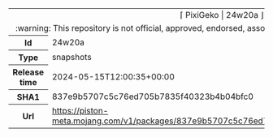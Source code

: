 <html><table>
<tr><td colspan="2" align="center"><img width="0" height="0"><br/>⌈ PixiGeko | 24w20a ⌋<br/><img width="0" height="0"></td></tr>
<tr><td colspan="2" align="center"><img width="0" height="0"><br/>
:warning: This repository is not official, approved, endorsed, associated or connected with Mojang :warning:
<br/><img width="0" height="0"></td></tr>
<tr><th>Id</th><td>24w20a</td></tr>
<tr><th>Type</th><td>snapshots</td></tr>
<tr><th>Release time</th><td>2024-05-15T12:00:35+00:00</td></tr>
<tr><th>SHA1</th><td>837e9b5707c5c76ed705b7835f40323b4b04bfc0</td></tr>
<tr><th>Url</th><td><a href="https://piston-meta.mojang.com/v1/packages/837e9b5707c5c76ed705b7835f40323b4b04bfc0/24w20a.json">https://piston-meta.mojang.com/v1/packages/837e9b5707c5c76ed705b7835f40323b4b04bfc0/24w20a.json</a></td></tr>